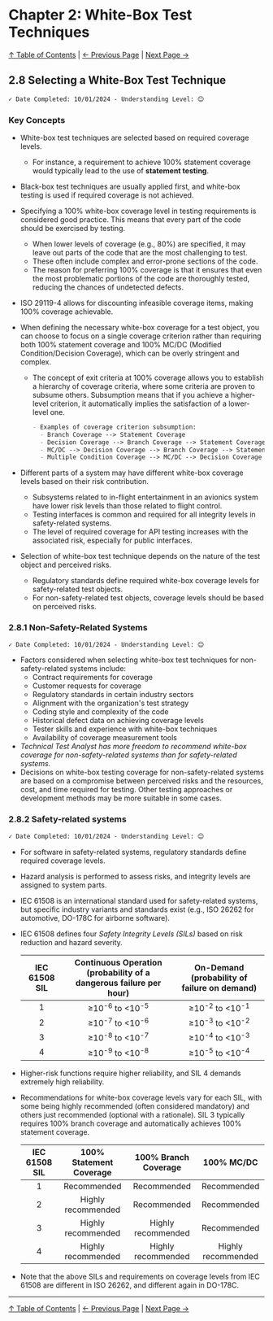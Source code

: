 # Chapter 2: White-Box Test Techniques

[↑ Table of Contents](../../README.md#table-of-contents) | [← Previous Page](2.7-api-testing.md) | [Next Page →](../3-static-and-dynamic-analysis/3.1-introduction.md)

## 2.8 Selecting a White-Box Test Technique

```markdown
✓ Date Completed: 10/01/2024 - Understanding Level: 😊
```

### Key Concepts

- White-box test techniques are selected based on required coverage levels.
  - For instance, a requirement to achieve 100% statement coverage would typically lead to the use of **statement testing**.
- Black-box test techniques are usually applied first, and white-box testing is used if required coverage is not achieved.

- Specifying a 100% white-box coverage level in testing requirements is considered good practice. This means that every part of the code should be exercised by testing.
  - When lower levels of coverage (e.g., 80%) are specified, it may leave out parts of the code that are the most challenging to test.
  - These often include complex and error-prone sections of the code.
  - The reason for preferring 100% coverage is that it ensures that even the most problematic portions of the code are thoroughly tested, reducing the chances of undetected defects.
- ISO 29119-4 allows for discounting infeasible coverage items, making 100% coverage achievable.
- When defining the necessary white-box coverage for a test object, you can choose to focus on a single coverage criterion rather than requiring both 100% statement coverage and 100% MC/DC (Modified Condition/Decision Coverage), which can be overly stringent and complex.

  - The concept of exit criteria at 100% coverage allows you to establish a hierarchy of coverage criteria, where some criteria are proven to subsume others. Subsumption means that if you achieve a higher-level criterion, it automatically implies the satisfaction of a lower-level one.

    ```markdown
    - Examples of coverage criterion subsumption:
      - Branch Coverage --> Statement Coverage
      - Decision Coverage --> Branch Coverage --> Statement Coverage
      - MC/DC --> Decision Coverage --> Branch Coverage --> Statement Coverage
      - Multiple Condition Coverage --> MC/DC --> Decision Coverage --> Branch Coverage --> Statement Coverage
    ```

- Different parts of a system may have different white-box coverage levels based on their risk contribution.
  - Subsystems related to in-flight entertainment in an avionics system have lower risk levels than those related to flight control.
  - Testing interfaces is common and required for all integrity levels in safety-related systems.
  - The level of required coverage for API testing increases with the associated risk, especially for public interfaces.
- Selection of white-box test technique depends on the nature of the test object and perceived risks.
  - Regulatory standards define required white-box coverage levels for safety-related test objects.
  - For non-safety-related test objects, coverage levels should be based on perceived risks.

### 2.8.1 Non-Safety-Related Systems

```markdown
✓ Date Completed: 10/01/2024 - Understanding Level: 😊
```

- Factors considered when selecting white-box test techniques for non-safety-related systems include:
  - Contract requirements for coverage
  - Customer requests for coverage
  - Regulatory standards in certain industry sectors
  - Alignment with the organization's test strategy
  - Coding style and complexity of the code
  - Historical defect data on achieving coverage levels
  - Tester skills and experience with white-box techniques
  - Availability of coverage measurement tools
- _Technical Test Analyst has more freedom to recommend white-box coverage for non-safety-related systems than for safety-related systems._
- Decisions on white-box testing coverage for non-safety-related systems are based on a compromise between perceived risks and the resources, cost, and time required for testing. Other testing approaches or development methods may be more suitable in some cases.

### 2.8.2 Safety-related systems

```markdown
✓ Date Completed: 10/01/2024 - Understanding Level: 😊
```

- For software in safety-related systems, regulatory standards define required coverage levels.
- Hazard analysis is performed to assess risks, and integrity levels are assigned to system parts.
- IEC 61508 is an international standard used for safety-related systems, but specific industry variants and standards exist (e.g., ISO 26262 for automotive, DO-178C for airborne software).
- IEC 61508 defines four _Safety Integrity Levels (SILs)_ based on risk reduction and hazard severity.

  | IEC 61508 SIL | Continuous Operation (probability of a dangerous failure per hour) | On-Demand (probability of failure on demand) |
  | :-----------: | :----------------------------------------------------------------: | :------------------------------------------: |
  |       1       |                ≥10<sup>-6</sup> to <10<sup>-5</sup>                |     ≥10<sup>-2</sup> to <10<sup>-1</sup>     |
  |       2       |                ≥10<sup>-7</sup> to <10<sup>-6</sup>                |     ≥10<sup>-3</sup> to <10<sup>-2</sup>     |
  |       3       |                ≥10<sup>-8</sup> to <10<sup>-7</sup>                |     ≥10<sup>-4</sup> to <10<sup>-3</sup>     |
  |       4       |                ≥10<sup>-9</sup> to <10<sup>-8</sup>                |     ≥10<sup>-5</sup> to <10<sup>-4</sup>     |

- Higher-risk functions require higher reliability, and SIL 4 demands extremely high reliability.
- Recommendations for white-box coverage levels vary for each SIL, with some being highly recommended (often considered mandatory) and others just recommended (optional with a rationale). SIL 3 typically requires 100% branch coverage and automatically achieves 100% statement coverage.

  | IEC 61508 SIL | 100% Statement Coverage | 100% Branch Coverage |     100% MC/DC     |
  | :-----------: | :---------------------: | :------------------: | :----------------: |
  |       1       |       Recommended       |     Recommended      |    Recommended     |
  |       2       |   Highly recommended    |     Recommended      |    Recommended     |
  |       3       |   Highly recommended    |  Highly recommended  |    Recommended     |
  |       4       |   Highly recommended    |  Highly recommended  | Highly recommended |

- Note that the above SILs and requirements on coverage levels from IEC 61508 are different in ISO
  26262, and different again in DO-178C.

---

[↑ Table of Contents](../../README.md#table-of-contents) | [← Previous Page](2.7-api-testing.md) | [Next Page →](../3-static-and-dynamic-analysis/3.1-introduction.md)
